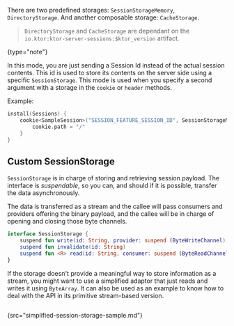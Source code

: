 [//]: # (title: Storages)
[//]: # (caption: Session Storages)
[//]: # (category: servers)
[//]: # (redirect_from: redirect_from)
[//]: # (- /features/sessions/storages.html: - /features/sessions/storages.html)
[//]: # (ktor_version_review: 1.0.0)

There are two predefined storages: `SessionStorageMemory`, `DirectoryStorage`. And another composable storage: `CacheStorage`.

>`DirectoryStorage` and `CacheStorage` are dependant on the `io.ktor:ktor-server-sessions:$ktor_version` artifact.
>
{type="note"} 

In this mode, you are just sending a Session Id instead of the actual session contents.
This id is used to store its contents on the server side using a specific `SessionStorage`.
This mode is used when you specify a second argument with a storage in the `cookie` or `header` methods.

Example:

```kotlin
install(Sessions) {
    cookie<SampleSession>("SESSION_FEATURE_SESSION_ID", SessionStorageMemory()) {
        cookie.path = "/"
    }
}
```

## Custom SessionStorage

`SessionStorage` is in charge of storing and retrieving session payload. The interface is *suspendable*,
so you can, and should if it is possible, transfer the data asynchronously.

The data is transferred as a stream and the callee will pass consumers and providers offering the binary payload,
and the callee will be in charge of opening and closing those byte channels.

```kotlin
interface SessionStorage {
    suspend fun write(id: String, provider: suspend (ByteWriteChannel) -> Unit)
    suspend fun invalidate(id: String)
    suspend fun <R> read(id: String, consumer: suspend (ByteReadChannel) -> R): R
}
```

If the storage doesn't provide a meaningful way to store information as a stream, you might want to use
a simplified adaptor that just reads and writes it using `ByteArray`. It can also be used as an example to know
how to deal with the API in its primitive stream-based version.

```text

```
{src="simplified-session-storage-sample.md"}
